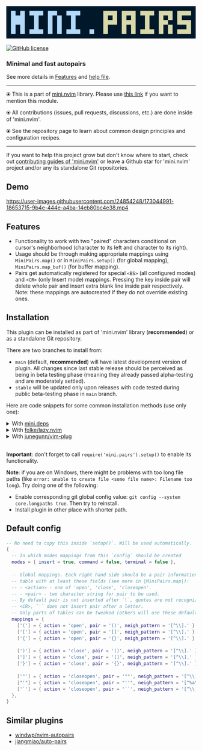 <div align="center"> <img src="https://github.com/echasnovski/media/blob/main/mini.nvim/logo-2/logo-pairs_readme.png" alt="mini.pairs"/> </div>

<!-- badges: start -->
[![GitHub license](https://badgen.net/github/license/echasnovski/mini.nvim)](https://github.com/echasnovski/mini.nvim/blob/main/LICENSE)
<!-- badges: end -->

### Minimal and fast autopairs

See more details in [Features](#features) and [help file](../doc/mini-pairs.txt).

---

⦿ This is a part of [mini.nvim](https://github.com/echasnovski/mini.nvim) library. Please use [this link](https://github.com/echasnovski/mini.nvim/blob/main/readmes/mini-pairs.md) if you want to mention this module.

⦿ All contributions (issues, pull requests, discussions, etc.) are done inside of 'mini.nvim'.

⦿ See the repository page to learn about common design principles and configuration recipes.

---

If you want to help this project grow but don't know where to start, check out [contributing guides of 'mini.nvim'](https://github.com/echasnovski/mini.nvim/blob/main/CONTRIBUTING.md) or leave a Github star for 'mini.nvim' project and/or any its standalone Git repositories.

## Demo

https://user-images.githubusercontent.com/24854248/173044991-18653715-9b4e-444e-a4ba-14eb80bc4e38.mp4

## Features

- Functionality to work with two "paired" characters conditional on cursor's neighborhood (character to its left and character to its right).
- Usage should be through making appropriate mappings using `MiniPairs.map()` or in `MiniPairs.setup()` (for global mapping), `MiniPairs.map_buf()` (for buffer mapping).
- Pairs get automatically registered for special `<BS>` (all configured modes) and `<CR>` (only Insert mode) mappings. Pressing the key inside pair will delete whole pair and insert extra blank line inside pair respectively. Note: these mappings are autocreated if they do not override existing ones.

## Installation

This plugin can be installed as part of 'mini.nvim' library (**recommended**) or as a standalone Git repository.

There are two branches to install from:

- `main` (default, **recommended**) will have latest development version of plugin. All changes since last stable release should be perceived as being in beta testing phase (meaning they already passed alpha-testing and are moderately settled).
- `stable` will be updated only upon releases with code tested during public beta-testing phase in `main` branch.

Here are code snippets for some common installation methods (use only one):

<details>
<summary>With <a href="https://github.com/echasnovski/mini.nvim/blob/main/readmes/mini-deps.md">mini.deps</a></summary>
<table>
    <thead>
        <tr>
            <th>Github repo</th>
            <th>Branch</th> <th>Code snippet</th>
        </tr>
    </thead>
    <tbody>
        <tr>
            <td rowspan=2>'mini.nvim' library</td> <td>Main</td> <td rowspan=2><i>Follow recommended 'mini.deps' installation</i></td>
        </tr>
        <tr>
            <td>Stable</td>
        </tr>
        <tr>
            <td rowspan=2>Standalone plugin</td> <td>Main</td> <td><code>add('echasnovski/mini.pairs')</code></td>
        </tr>
        <tr>
            <td>Stable</td> <td><code>add({ source = 'echasnovski/mini.pairs', checkout = 'stable' })</code></td>
        </tr>
    </tbody>
</table>
</details>

<details>
<summary>With <a href="https://github.com/folke/lazy.nvim">folke/lazy.nvim</a></summary>
<table>
    <thead>
        <tr>
            <th>Github repo</th>
            <th>Branch</th> <th>Code snippet</th>
        </tr>
    </thead>
    <tbody>
        <tr>
            <td rowspan=2>'mini.nvim' library</td>
            <td>Main</td> <td><code>{ 'echasnovski/mini.nvim', version = false },</code></td>
        </tr>
        <tr>
            <td>Stable</td> <td><code>{ 'echasnovski/mini.nvim', version = '*' },</code></td>
        </tr>
        <tr>
            <td rowspan=2>Standalone plugin</td>
            <td>Main</td> <td><code>{ 'echasnovski/mini.pairs', version = false },</code></td>
        </tr>
        <tr>
            <td>Stable</td> <td><code>{ 'echasnovski/mini.pairs', version = '*' },</code></td>
        </tr>
    </tbody>
</table>
</details>

<details>
<summary>With <a href="https://github.com/junegunn/vim-plug">junegunn/vim-plug</a></summary>
<table>
    <thead>
        <tr>
            <th>Github repo</th>
            <th>Branch</th> <th>Code snippet</th>
        </tr>
    </thead>
    <tbody>
        <tr>
            <td rowspan=2>'mini.nvim' library</td>
            <td>Main</td> <td><code>Plug 'echasnovski/mini.nvim'</code></td>
        </tr>
        <tr>
            <td>Stable</td> <td><code>Plug 'echasnovski/mini.nvim', { 'branch': 'stable' }</code></td>
        </tr>
        <tr>
            <td rowspan=2>Standalone plugin</td> <td>Main</td> <td><code>Plug 'echasnovski/mini.pairs'</code></td>
        </tr>
        <tr>
            <td>Stable</td> <td><code>Plug 'echasnovski/mini.pairs', { 'branch': 'stable' }</code></td>
        </tr>
    </tbody>
</table>
</details>

<br>

**Important**: don't forget to call `require('mini.pairs').setup()` to enable its functionality.

**Note**: if you are on Windows, there might be problems with too long file paths (like `error: unable to create file <some file name>: Filename too long`). Try doing one of the following:
- Enable corresponding git global config value: `git config --system core.longpaths true`. Then try to reinstall.
- Install plugin in other place with shorter path.

## Default config

```lua
-- No need to copy this inside `setup()`. Will be used automatically.
{
  -- In which modes mappings from this `config` should be created
  modes = { insert = true, command = false, terminal = false },

  -- Global mappings. Each right hand side should be a pair information, a
  -- table with at least these fields (see more in |MiniPairs.map|):
  -- - <action> - one of 'open', 'close', 'closeopen'.
  -- - <pair> - two character string for pair to be used.
  -- By default pair is not inserted after `\`, quotes are not recognized by
  -- <CR>, `'` does not insert pair after a letter.
  -- Only parts of tables can be tweaked (others will use these defaults).
  mappings = {
    ['('] = { action = 'open', pair = '()', neigh_pattern = '[^\\].' },
    ['['] = { action = 'open', pair = '[]', neigh_pattern = '[^\\].' },
    ['{'] = { action = 'open', pair = '{}', neigh_pattern = '[^\\].' },

    [')'] = { action = 'close', pair = '()', neigh_pattern = '[^\\].' },
    [']'] = { action = 'close', pair = '[]', neigh_pattern = '[^\\].' },
    ['}'] = { action = 'close', pair = '{}', neigh_pattern = '[^\\].' },

    ['"'] = { action = 'closeopen', pair = '""', neigh_pattern = '[^\\].', register = { cr = false } },
    ["'"] = { action = 'closeopen', pair = "''", neigh_pattern = '[^%a\\].', register = { cr = false } },
    ['`'] = { action = 'closeopen', pair = '``', neigh_pattern = '[^\\].', register = { cr = false } },
  },
}
```

## Similar plugins

- [windwp/nvim-autopairs](https://github.com/windwp/nvim-autopairs)
- [jiangmiao/auto-pairs](https://github.com/jiangmiao/auto-pairs)
